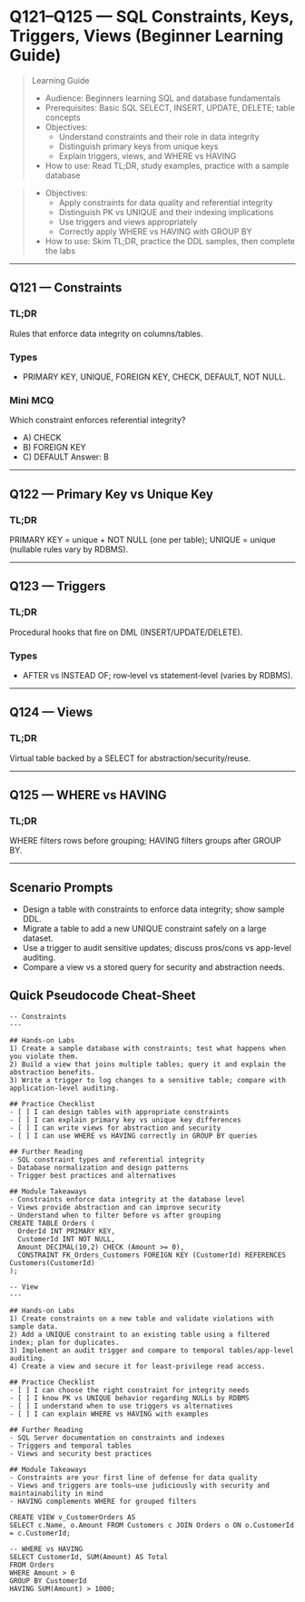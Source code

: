 # Q121–Q125 — SQL Constraints, Keys, Triggers, Views (Beginner Learning Guide)
> Learning Guide
> - Audience: Beginners learning SQL and database fundamentals
> - Prerequisites: Basic SQL SELECT, INSERT, UPDATE, DELETE; table concepts
> - Objectives:
>   - Understand constraints and their role in data integrity
>   - Distinguish primary keys from unique keys
>   - Explain triggers, views, and WHERE vs HAVING
> - How to use: Read TL;DR, study examples, practice with a sample database


> - Objectives:
>   - Apply constraints for data quality and referential integrity
>   - Distinguish PK vs UNIQUE and their indexing implications
>   - Use triggers and views appropriately
>   - Correctly apply WHERE vs HAVING with GROUP BY
> - How to use: Skim TL;DR, practice the DDL samples, then complete the labs



---

## Q121 — Constraints

### TL;DR
Rules that enforce data integrity on columns/tables.

### Types
- PRIMARY KEY, UNIQUE, FOREIGN KEY, CHECK, DEFAULT, NOT NULL.

### Mini MCQ
Which constraint enforces referential integrity?
- A) CHECK
- B) FOREIGN KEY
- C) DEFAULT
Answer: B

---

## Q122 — Primary Key vs Unique Key

### TL;DR
PRIMARY KEY = unique + NOT NULL (one per table); UNIQUE = unique (nullable rules vary by RDBMS).

---

## Q123 — Triggers

### TL;DR
Procedural hooks that fire on DML (INSERT/UPDATE/DELETE).

### Types
- AFTER vs INSTEAD OF; row‑level vs statement‑level (varies by RDBMS).

---

## Q124 — Views

### TL;DR
Virtual table backed by a SELECT for abstraction/security/reuse.

---

## Q125 — WHERE vs HAVING

### TL;DR
WHERE filters rows before grouping; HAVING filters groups after GROUP BY.


---

## Scenario Prompts
- Design a table with constraints to enforce data integrity; show sample DDL.
- Migrate a table to add a new UNIQUE constraint safely on a large dataset.
- Use a trigger to audit sensitive updates; discuss pros/cons vs app-level auditing.
- Compare a view vs a stored query for security and abstraction needs.

## Quick Pseudocode Cheat‑Sheet
```pseudo
-- Constraints
---

## Hands‑on Labs
1) Create a sample database with constraints; test what happens when you violate them.
2) Build a view that joins multiple tables; query it and explain the abstraction benefits.
3) Write a trigger to log changes to a sensitive table; compare with application‑level auditing.

## Practice Checklist
- [ ] I can design tables with appropriate constraints
- [ ] I can explain primary key vs unique key differences
- [ ] I can write views for abstraction and security
- [ ] I can use WHERE vs HAVING correctly in GROUP BY queries

## Further Reading
- SQL constraint types and referential integrity
- Database normalization and design patterns
- Trigger best practices and alternatives

## Module Takeaways
- Constraints enforce data integrity at the database level
- Views provide abstraction and can improve security
- Understand when to filter before vs after grouping
CREATE TABLE Orders (
  OrderId INT PRIMARY KEY,
  CustomerId INT NOT NULL,
  Amount DECIMAL(10,2) CHECK (Amount >= 0),
  CONSTRAINT FK_Orders_Customers FOREIGN KEY (CustomerId) REFERENCES Customers(CustomerId)
);

-- View
---

## Hands‑on Labs
1) Create constraints on a new table and validate violations with sample data.
2) Add a UNIQUE constraint to an existing table using a filtered index; plan for duplicates.
3) Implement an audit trigger and compare to temporal tables/app‑level auditing.
4) Create a view and secure it for least‑privilege read access.

## Practice Checklist
- [ ] I can choose the right constraint for integrity needs
- [ ] I know PK vs UNIQUE behavior regarding NULLs by RDBMS
- [ ] I understand when to use triggers vs alternatives
- [ ] I can explain WHERE vs HAVING with examples

## Further Reading
- SQL Server documentation on constraints and indexes
- Triggers and temporal tables
- Views and security best practices

## Module Takeaways
- Constraints are your first line of defense for data quality
- Views and triggers are tools—use judiciously with security and maintainability in mind
- HAVING complements WHERE for grouped filters

CREATE VIEW v_CustomerOrders AS
SELECT c.Name, o.Amount FROM Customers c JOIN Orders o ON o.CustomerId = c.CustomerId;

-- WHERE vs HAVING
SELECT CustomerId, SUM(Amount) AS Total
FROM Orders
WHERE Amount > 0
GROUP BY CustomerId
HAVING SUM(Amount) > 1000;
```

